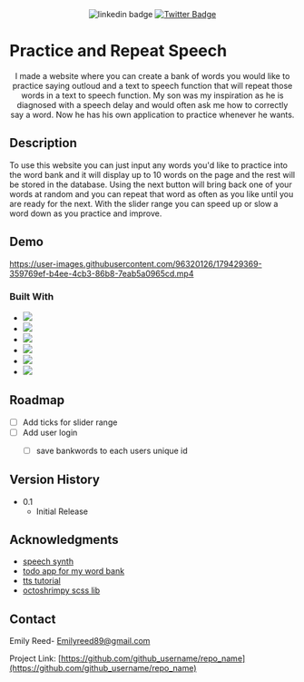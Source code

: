 <div align="center"
<a href="https://www.linkedin.com/in/emilyjreed/">
<img src="https://img.shields.io/badge/LinkedIn-0077B5?style=for-the-badge&logo=linkedin&logoColor=white" alt="linkedin badge"/>
</a>
  <a href="https://twitter.com/Em_Reeds_Code">
    <img src="https://img.shields.io/badge/Twitter-blue?&color=blue&style=for-the-badge&logo=twitter&logoColor=white" alt="Twitter Badge"/>
  </a>
  </div>

# Practice and Repeat Speech

 <p align="center">
    I made a website where you can create a bank of words you would like to practice saying outloud and a text to speech function that will repeat those words in a text to speech function. My son was my inspiration as he is diagnosed with a speech delay and would often ask me how to correctly say a word. Now he has his own application to practice whenever he wants. </p>

## Description

To use this website you can just input any words you'd like to practice into the word bank and it will display up to 10 words on the page and the rest will be stored in the database. Using the next button will bring back one of your words at random and you can repeat that word as often as you like until you are ready for the next. With the slider range you can speed up or slow a word down as you practice and improve. 

## Demo

https://user-images.githubusercontent.com/96320126/179429369-359769ef-b4ee-4cb3-86b8-7eab5a0965cd.mp4


### Built With

* <img src="https://img.shields.io/badge/MongoDB-4EA94B?style=for-the-badge&logo=mongodb&logoColor=white" />
* <img src="https://img.shields.io/badge/Node.js-339933?style=for-the-badge&logo=nodedotjs&logoColor=white" />
* <img src="https://img.shields.io/badge/npm-CB3837?style=for-the-badge&logo=npm&logoColor=white" />
* <img src="https://img.shields.io/badge/Postman-FF6C37?style=for-the-badge&logo=Postman&logoColor=white" />
* <img src="https://img.shields.io/badge/Sass-CC6699?style=for-the-badge&logo=sass&logoColor=white" />
* <img src="https://img.shields.io/badge/VSCode-0078D4?style=for-the-badge&logo=visual%20studio%20code&logoColor=white" />


<!-- ROADMAP -->
## Roadmap

- [ ] Add ticks for slider range
- [ ] Add user login
    - [ ] save bankwords to each users unique id



## Version History

* 0.1
    * Initial Release


<!-- ACKNOWLEDGMENTS -->
## Acknowledgments

* [speech synth](https://developer.mozilla.org/en-US/docs/Web/API/SpeechSynthesis)
* [todo app for my word bank](https://medium.com/@diogo.fg.pinheiro/simple-to-do-list-app-with-node-js-and-mongodb-chapter-1-c645c7a27583)
* [tts tutorial](https://www.assemblyai.com/blog/javascript-text-to-speech-easy-way/)
* [octoshrimpy scss lib](https://gist.github.com/octoshrimpy/b062bbfacbb290b77949f0c26ba8bd81)

<!-- CONTACT -->
## Contact

Emily Reed- Emilyreed89@gmail.com

Project Link: [https://github.com/github_username/repo_name](https://github.com/github_username/repo_name)
